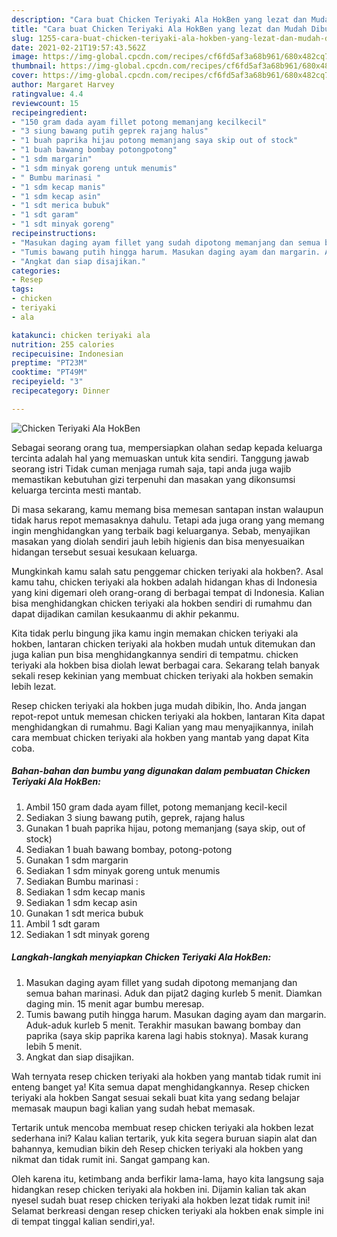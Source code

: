 ```yaml
---
description: "Cara buat Chicken Teriyaki Ala HokBen yang lezat dan Mudah Dibuat"
title: "Cara buat Chicken Teriyaki Ala HokBen yang lezat dan Mudah Dibuat"
slug: 1255-cara-buat-chicken-teriyaki-ala-hokben-yang-lezat-dan-mudah-dibuat
date: 2021-02-21T19:57:43.562Z
image: https://img-global.cpcdn.com/recipes/cf6fd5af3a68b961/680x482cq70/chicken-teriyaki-ala-hokben-foto-resep-utama.jpg
thumbnail: https://img-global.cpcdn.com/recipes/cf6fd5af3a68b961/680x482cq70/chicken-teriyaki-ala-hokben-foto-resep-utama.jpg
cover: https://img-global.cpcdn.com/recipes/cf6fd5af3a68b961/680x482cq70/chicken-teriyaki-ala-hokben-foto-resep-utama.jpg
author: Margaret Harvey
ratingvalue: 4.4
reviewcount: 15
recipeingredient:
- "150 gram dada ayam fillet potong memanjang kecilkecil"
- "3 siung bawang putih geprek rajang halus"
- "1 buah paprika hijau potong memanjang saya skip out of stock"
- "1 buah bawang bombay potongpotong"
- "1 sdm margarin"
- "1 sdm minyak goreng untuk menumis"
- " Bumbu marinasi "
- "1 sdm kecap manis"
- "1 sdm kecap asin"
- "1 sdt merica bubuk"
- "1 sdt garam"
- "1 sdt minyak goreng"
recipeinstructions:
- "Masukan daging ayam fillet yang sudah dipotong memanjang dan semua bahan marinasi. Aduk dan pijat2 daging kurleb 5 menit. Diamkan daging min. 15 menit agar bumbu meresap."
- "Tumis bawang putih hingga harum. Masukan daging ayam dan margarin. Aduk-aduk kurleb 5 menit. Terakhir masukan bawang bombay dan paprika (saya skip paprika karena lagi habis stoknya). Masak kurang lebih 5 menit."
- "Angkat dan siap disajikan."
categories:
- Resep
tags:
- chicken
- teriyaki
- ala

katakunci: chicken teriyaki ala 
nutrition: 255 calories
recipecuisine: Indonesian
preptime: "PT23M"
cooktime: "PT49M"
recipeyield: "3"
recipecategory: Dinner

---
```



![Chicken Teriyaki Ala HokBen](https://img-global.cpcdn.com/recipes/cf6fd5af3a68b961/680x482cq70/chicken-teriyaki-ala-hokben-foto-resep-utama.jpg)

Sebagai seorang orang tua, mempersiapkan olahan sedap kepada keluarga tercinta adalah hal yang memuaskan untuk kita sendiri. Tanggung jawab seorang istri Tidak cuman menjaga rumah saja, tapi anda juga wajib memastikan kebutuhan gizi terpenuhi dan masakan yang dikonsumsi keluarga tercinta mesti mantab.

Di masa  sekarang, kamu memang bisa memesan santapan instan walaupun tidak harus repot memasaknya dahulu. Tetapi ada juga orang yang memang ingin menghidangkan yang terbaik bagi keluarganya. Sebab, menyajikan masakan yang diolah sendiri jauh lebih higienis dan bisa menyesuaikan hidangan tersebut sesuai kesukaan keluarga. 



Mungkinkah kamu salah satu penggemar chicken teriyaki ala hokben?. Asal kamu tahu, chicken teriyaki ala hokben adalah hidangan khas di Indonesia yang kini digemari oleh orang-orang di berbagai tempat di Indonesia. Kalian bisa menghidangkan chicken teriyaki ala hokben sendiri di rumahmu dan dapat dijadikan camilan kesukaanmu di akhir pekanmu.

Kita tidak perlu bingung jika kamu ingin memakan chicken teriyaki ala hokben, lantaran chicken teriyaki ala hokben mudah untuk ditemukan dan juga kalian pun bisa menghidangkannya sendiri di tempatmu. chicken teriyaki ala hokben bisa diolah lewat berbagai cara. Sekarang telah banyak sekali resep kekinian yang membuat chicken teriyaki ala hokben semakin lebih lezat.

Resep chicken teriyaki ala hokben juga mudah dibikin, lho. Anda jangan repot-repot untuk memesan chicken teriyaki ala hokben, lantaran Kita dapat menghidangkan di rumahmu. Bagi Kalian yang mau menyajikannya, inilah cara membuat chicken teriyaki ala hokben yang mantab yang dapat Kita coba.

<!--inarticleads1-->

##### Bahan-bahan dan bumbu yang digunakan dalam pembuatan Chicken Teriyaki Ala HokBen:

1. Ambil 150 gram dada ayam fillet, potong memanjang kecil-kecil
1. Sediakan 3 siung bawang putih, geprek, rajang halus
1. Gunakan 1 buah paprika hijau, potong memanjang (saya skip, out of stock)
1. Sediakan 1 buah bawang bombay, potong-potong
1. Gunakan 1 sdm margarin
1. Sediakan 1 sdm minyak goreng untuk menumis
1. Sediakan  Bumbu marinasi :
1. Sediakan 1 sdm kecap manis
1. Sediakan 1 sdm kecap asin
1. Gunakan 1 sdt merica bubuk
1. Ambil 1 sdt garam
1. Sediakan 1 sdt minyak goreng




<!--inarticleads2-->

##### Langkah-langkah menyiapkan Chicken Teriyaki Ala HokBen:

1. Masukan daging ayam fillet yang sudah dipotong memanjang dan semua bahan marinasi. Aduk dan pijat2 daging kurleb 5 menit. Diamkan daging min. 15 menit agar bumbu meresap.
1. Tumis bawang putih hingga harum. Masukan daging ayam dan margarin. Aduk-aduk kurleb 5 menit. Terakhir masukan bawang bombay dan paprika (saya skip paprika karena lagi habis stoknya). Masak kurang lebih 5 menit.
1. Angkat dan siap disajikan.




Wah ternyata resep chicken teriyaki ala hokben yang mantab tidak rumit ini enteng banget ya! Kita semua dapat menghidangkannya. Resep chicken teriyaki ala hokben Sangat sesuai sekali buat kita yang sedang belajar memasak maupun bagi kalian yang sudah hebat memasak.

Tertarik untuk mencoba membuat resep chicken teriyaki ala hokben lezat sederhana ini? Kalau kalian tertarik, yuk kita segera buruan siapin alat dan bahannya, kemudian bikin deh Resep chicken teriyaki ala hokben yang nikmat dan tidak rumit ini. Sangat gampang kan. 

Oleh karena itu, ketimbang anda berfikir lama-lama, hayo kita langsung saja hidangkan resep chicken teriyaki ala hokben ini. Dijamin kalian tak akan nyesel sudah buat resep chicken teriyaki ala hokben lezat tidak rumit ini! Selamat berkreasi dengan resep chicken teriyaki ala hokben enak simple ini di tempat tinggal kalian sendiri,ya!.

